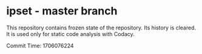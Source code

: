 # ipset - master branch

This repository contains frozen state of the repository.
Its history is cleared. It is used only for static code
analysis with Codacy.

Commit Time: 1706076224